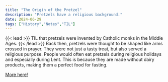 ```yaml
---
title: "The Origin of the Pretzel"
description: "Pretzels have a religious background."
date: 2024-06-29
tags: ["History","Notes","TIL"]
---
```

{{< lead >}}
TIL that pretzels were invented by Catholic monks in the Middle Ages.
{{< /lead >}}
Back then, pretzels were thought to be shaped like arms crossed in prayer. They were not just a tasty treat, but also served a religious purpose. People would often eat pretzels during religious holidays and especially during Lent. This is because they are made without dairy products, making them a perfect food for fasting.

[More here!](https://historyfacts.com/world-history/fact/pretzels-were-invented-by-catholic-monks/)